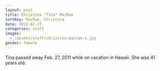 ```yaml
---
layout: post
title: Christina "Tina" MacRae
sortKey: MacRae, Christina
date: 2011-02-27
categories: staff
images:
  - /assets/staff/christina-macrae-1.jpg
gender: female
---
```

Tina passed away Feb. 27, 2011 while on vacation in Hawaii. She was 41 years old.
